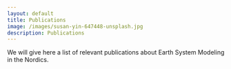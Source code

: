 ```yaml
---
layout: default
title: Publications
image: /images/susan-yin-647448-unsplash.jpg
description: Publications 
---
```



We will give here a list of relevant publications about Earth System Modeling in the Nordics.
